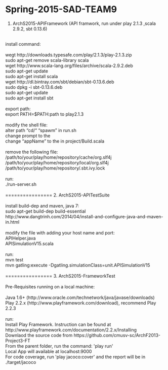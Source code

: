 Spring-2015-SAD-TEAM9
================

1. ArchS2015-APIFramework	(API framwork, run under play 2.1.3 ,scala 2.9.2, sbt 0.13.6)<br>
<br>
install command:<br>
<br>
wegt http://downloads.typesafe.com/play/2.1.3/play-2.1.3.zip<br>
sudo apt-get remove scala-library scala<br>
wget http://www.scala-lang.org/files/archive/scala-2.9.2.deb<br>
sudo apt-get update<br>
sudo apt-get install scala<br>
wget http://dl.bintray.com/sbt/debian/sbt-0.13.6.deb<br>
sudo dpkg -i sbt-0.13.6.deb <br>
sudo apt-get update<br>
sudo apt-get install sbt<br>
<br>
export path: <br>
export PATH=$PATH:path to play2.1.3 <br>
<br>
modify the shell file:<br>
alter path “cd/“ “spawm” in run.sh<br>
change prompt to the <project dir name><br>
change “appName” to the <project dir name> in project/Build.scala<br>
<br>
remove the following file:<br>
/path/to/your/play/home/repository/cache/org.slf4j<br>
/path/to/your/play/home/repository/local/org.slf4j<br>
/path/to/your/play/home/repository/.sbt.ivy.lock<br>
<br>
run:<br>
./run-server.sh<br>
<br>
================
2. ArchS2015-APITestSuite<br>
<br>
install build-dep and maven, java 7:<br>
sudo apt-get build-dep build-essential<br>
http://www.dangtrinh.com/2014/04/install-and-configure-java-and-maven-in.html	<br>
<br>
modify the file with adding your host name and port:<br>
APIHelper.java<br>
APISimulationV15.scala<br>
<br>
run:<br>
mvn test<br>
mvn gatling:execute -Dgatling.simulationClass=unit.APISimulationV15<br>
<br>
================
3. ArchS2015-FrameworkTest<br>
<br>
Pre-Requisites running on a local machine:<br>
<br>
Java 1.6+ (http://www.oracle.com/technetwork/java/javase/downloads)<br>
Play 2.2.x (http://www.playframework.com/download), recommend Play 2.2.3<br>
<br>
run:<br>
Install Play Framework. Instruction can be found at http://www.playframework.com/documentation/2.2.x/Installing<br>
Downlaod the source code from https://github.com/cmusv-sc/ArchF2013-Project3-FT<br>
From the parent folder, run the command: 'play run'<br>
Local App will available at localhost:9000<br>
For code coverage, run 'play jacoco:cover' and the report will be in ./target/jacoco<br>

